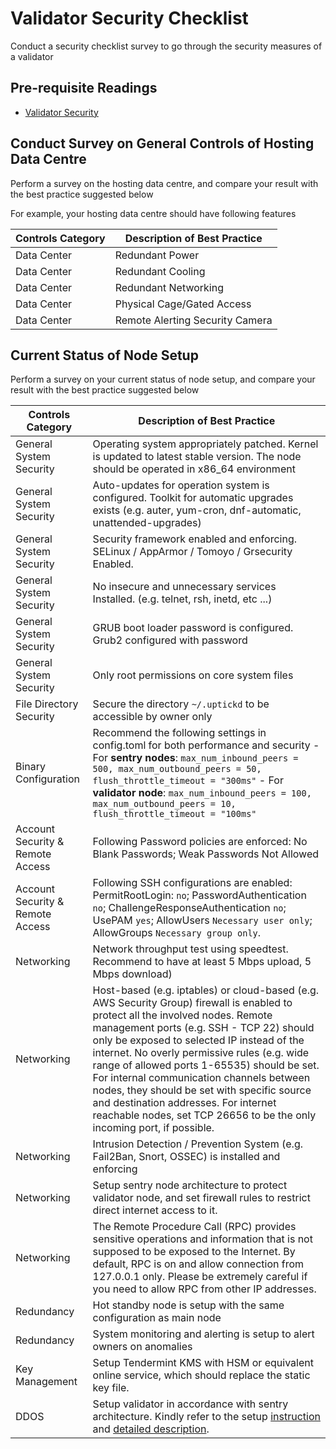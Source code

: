 # Validator Security Checklist

Conduct a security checklist survey to go through the security measures of a validator

## Pre-requisite Readings

* [Validator Security](security.md)

## Conduct Survey on General Controls of Hosting Data Centre

Perform a survey on the hosting data centre, and compare your result with the best practice suggested below

For example, your hosting data centre should have following features

| Controls Category | Description of Best Practice    |
| ----------------- | ------------------------------- |
| Data Center       | Redundant Power                 |
| Data Center       | Redundant Cooling               |
| Data Center       | Redundant Networking            |
| Data Center       | Physical Cage/Gated Access      |
| Data Center       | Remote Alerting Security Camera |

## Current Status of Node Setup

Perform a survey on your current status of node setup, and compare your result with the best practice suggested below

| Controls Category                | Description of Best Practice                                                                                                                                                                                                                                                                                                                                                                                                                                                                                                            |
| -------------------------------- | --------------------------------------------------------------------------------------------------------------------------------------------------------------------------------------------------------------------------------------------------------------------------------------------------------------------------------------------------------------------------------------------------------------------------------------------------------------------------------------------------------------------------------------- |
| General System Security          | Operating system appropriately patched. Kernel is updated to latest stable version. The node should be operated in x86\_64 environment                                                                                                                                                                                                                                                                                                                                                                                                  |
| General System Security          | Auto-updates for operation system is configured. Toolkit for automatic upgrades exists (e.g. auter, yum-cron, dnf-automatic, unattended-upgrades)                                                                                                                                                                                                                                                                                                                                                                                       |
| General System Security          | Security framework enabled and enforcing. SELinux / AppArmor / Tomoyo / Grsecurity Enabled.                                                                                                                                                                                                                                                                                                                                                                                                                                             |
| General System Security          | No insecure and unnecessary services Installed. (e.g. telnet, rsh, inetd, etc ...)                                                                                                                                                                                                                                                                                                                                                                                                                                                      |
| General System Security          | GRUB boot loader password is configured. Grub2 configured with password                                                                                                                                                                                                                                                                                                                                                                                                                                                                 |
| General System Security          | Only root permissions on core system files                                                                                                                                                                                                                                                                                                                                                                                                                                                                                              |
| File Directory Security          | Secure the directory `~/.uptickd` to be accessible by owner only                                                                                                                                                                                                                                                                                                                                                                                                                                                                        |
| Binary Configuration             | Recommend the following settings in config.toml for both performance and security - For **sentry nodes**: `max_num_inbound_peers = 500, max_num_outbound_peers = 50, flush_throttle_timeout = "300ms"` - For **validator node**: `max_num_inbound_peers = 100, max_num_outbound_peers = 10, flush_throttle_timeout = "100ms"`                                                                                                                                                                                                           |
| Account Security & Remote Access | Following Password policies are enforced: No Blank Passwords; Weak Passwords Not Allowed                                                                                                                                                                                                                                                                                                                                                                                                                                                |
| Account Security & Remote Access | Following SSH configurations are enabled: PermitRootLogin: `no`; PasswordAuthentication `no`; ChallengeResponseAuthentication `no`; UsePAM `yes`; AllowUsers `Necessary user only`; AllowGroups `Necessary group only`.                                                                                                                                                                                                                                                                                                                 |
| Networking                       | Network throughput test using speedtest. Recommend to have at least 5 Mbps upload, 5 Mbps download)                                                                                                                                                                                                                                                                                                                                                                                                                                     |
| Networking                       | Host-based (e.g. iptables) or cloud-based (e.g. AWS Security Group) firewall is enabled to protect all the involved nodes. Remote management ports (e.g. SSH - TCP 22) should only be exposed to selected IP instead of the internet. No overly permissive rules (e.g. wide range of allowed ports 1-65535) should be set. For internal communication channels between nodes, they should be set with specific source and destination addresses. For internet reachable nodes, set TCP 26656 to be the only incoming port, if possible. |
| Networking                       | Intrusion Detection / Prevention System (e.g. Fail2Ban, Snort, OSSEC) is installed and enforcing                                                                                                                                                                                                                                                                                                                                                                                                                                        |
| Networking                       | Setup sentry node architecture to protect validator node, and set firewall rules to restrict direct internet access to it.                                                                                                                                                                                                                                                                                                                                                                                                              |
| Networking                       | The Remote Procedure Call (RPC) provides sensitive operations and information that is not supposed to be exposed to the Internet. By default, RPC is on and allow connection from 127.0.0.1 only. Please be extremely careful if you need to allow RPC from other IP addresses.                                                                                                                                                                                                                                                         |
| Redundancy                       | Hot standby node is setup with the same configuration as main node                                                                                                                                                                                                                                                                                                                                                                                                                                                                      |
| Redundancy                       | System monitoring and alerting is setup to alert owners on anomalies                                                                                                                                                                                                                                                                                                                                                                                                                                                                    |
| Key Management                   | Setup Tendermint KMS with HSM or equivalent online service, which should replace the static key file.                                                                                                                                                                                                                                                                                                                                                                                                                                   |
| DDOS                             | Setup validator in accordance with sentry architecture. Kindly refer to the setup [instruction](https://docs.tendermint.com/master/nodes/validators.html#setting-up-a-validator) and [detailed description](https://forum.cosmos.network/t/sentry-node-architecture-overview/454).                                                                                                                                                                                                                                                      |

